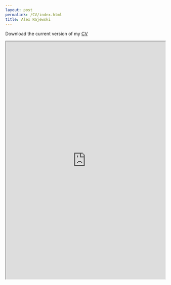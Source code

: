 ```yaml
---
layout: post
permalink: /CV/index.html
title: Alex Rajewski
---
```

Download the current version of my [CV](https://drive.google.com/file/d/0B2OBsIhk8AzDY2ZyeGVRVmdaZFU/view?usp=sharing)
<iframe src="https://drive.google.com/file/d/0B2OBsIhk8AzDY2ZyeGVRVmdaZFU/preview" width="100%" height="750"> </iframe>







